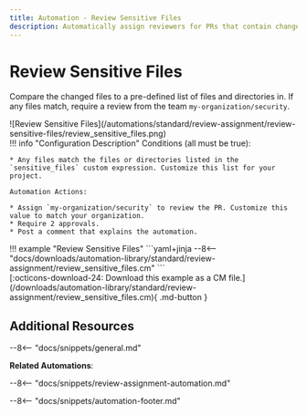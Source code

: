 ```yaml
---
title: Automation - Review Sensitive Files
description: Automatically assign reviewers for PRs that contain changes to high-risk code.
---
```

# Review Sensitive Files

<!-- --8<-- [start:example]-->
Compare the changed files to a pre-defined list of files and directories in. If any files match, require a review from the team `my-organization/security`.

<div class="automationImage" style="align:right" markdown="1">
![Review Sensitive Files](/automations/standard/review-assignment/review-sensitive-files/review_sensitive_files.png)
</div>
<div class="automationDescription" markdown="1">
!!! info "Configuration Description"
    Conditions (all must be true):

    * Any files match the files or directories listed in the `sensitive_files` custom expression. Customize this list for your project.

    Automation Actions:

    * Assign `my-organization/security` to review the PR. Customize this value to match your organization.
    * Require 2 approvals.
    * Post a comment that explains the automation.
</div>
<div class="automationExample" markdown="1">
!!! example "Review Sensitive Files"
    ```yaml+jinja
    --8<-- "docs/downloads/automation-library/standard/review-assignment/review_sensitive_files.cm"
    ```
    <div class="result" markdown>
      <span>
      [:octicons-download-24: Download this example as a CM file.](/downloads/automation-library/standard/review-assignment/review_sensitive_files.cm){ .md-button }
      </span>
    </div>
</div>
<!-- --8<-- [end:example]-->

## Additional Resources

--8<-- "docs/snippets/general.md"

**Related Automations**:

--8<-- "docs/snippets/review-assignment-automation.md"

--8<-- "docs/snippets/automation-footer.md"